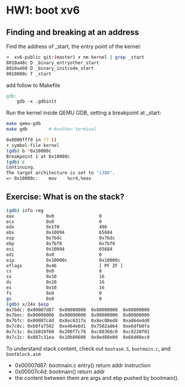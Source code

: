 # HW1: boot xv6

## Finding and breaking at an address

Find the address of _start, the entry point of the kernel:
```sh
➜  xv6-public git:(master) ✗ nm kernel | grep _start
8010a48c D _binary_entryother_start
8010a460 D _binary_initcode_start
0010000c T _start
```

add follow to Makefile
```makefile
gdb:
	gdb -x .gdbinit
```
Run the kernel inside QEMU GDB, setting a breakpoint at _start:
```sh
make qemu-gdb
make gdb        # Another terminal
```
```sh
0x0000fff0 in ?? ()
+ symbol-file kernel
(gdb) b *0x10000c
Breakpoint 1 at 0x10000c
(gdb) c
Continuing.
The target architecture is set to "i386".
=> 0x10000c:	mov    %cr4,%eax
```
## Exercise: What is on the stack?
```sh
(gdb) info reg
eax            0x0                 0
ecx            0x0                 0
edx            0x1f0               496
ebx            0x10094             65684
esp            0x7bdc              0x7bdc
ebp            0x7bf8              0x7bf8
esi            0x10094             65684
edi            0x0                 0
eip            0x10000c            0x10000c
eflags         0x46                [ PF ZF ]
cs             0x8                 8
ss             0x10                16
ds             0x10                16
es             0x10                16
fs             0x0                 0
gs             0x0                 0
(gdb) x/24x $esp
0x7bdc:	0x00007d87	0x00000000	0x00000000	0x00000000
0x7bec:	0x00000000	0x00000000	0x00000000	0x00000000
0x7bfc:	0x00007c4d	0x8ec031fa	0x8ec08ed8	0xa864e4d0
0x7c0c:	0xb0fa7502	0xe464e6d1	0x7502a864	0xe6dfb0fa
0x7c1c:	0x16010f60	0x200f7c78	0xc88366c0	0xc0220f01
0x7c2c:	0x087c31ea	0x10b86600	0x8ed88e00	0x66d08ec0
```
To understand stack content, check out `bootasm.S`, `bootmain.c`, and `bootblock.asm`
- 0x00007d87: bootmain.c entry() return addr instruction
- 0x00007c4d: bootmain() return addr
- the content between them are args and ebp pushed by bootmain().